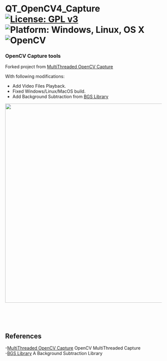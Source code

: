 # QT_OpenCV4_Capture [![License: GPL v3](https://img.shields.io/badge/License-GPLv3-blue.svg)](https://www.gnu.org/licenses/gpl-3.0) ![Platform: Windows, Linux, OS X](https://img.shields.io/badge/Platform-Windows%2C%20Linux%2C%20OS%20X-blue.svg) ![OpenCV](https://img.shields.io/badge/OpenCV-4.x-blue.svg) <br>
### OpenCV Capture tools

Forked project from [MultiThreaded OpenCV Capture](https://code.google.com/archive/p/qt-opencv-multithreaded/wikis/Documentation.wiki) <br>

With following modifications: <br>
  - Add Video Files Playback. <br>
  - Fixed Windows/Linux/MacOS build. <br>
  - Add Background Subtraction from [BGS Library](https://github.com/andrewssobral/bgslibrary) <br>
  
  
<img src="pic/Qt_OpenCV4_Capture.gif" width=640><br>


<br>
<br>
<br>

## References <br>
  -[MultiThreaded OpenCV Capture](https://code.google.com/archive/p/qt-opencv-multithreaded/wikis/Documentation.wiki) OpenCV MultiThreaded Capture<br>
  -[BGS Library](https://github.com/andrewssobral/bgslibrary) A Background Subtraction Library<br>
 
